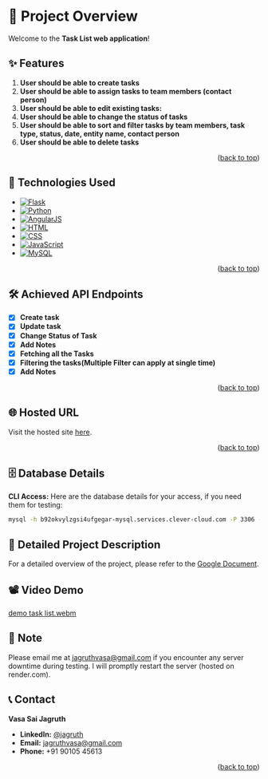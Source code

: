 <!-- GitHub User Info README -->
<a id="readme-top"></a>

# 📝 Project Overview

Welcome to the **Task List web application**!

## ✨ Features

1. **User should be able to create tasks** 
2. **User should be able to assign tasks to team members (contact person)** 
3. **User should be able to edit existing tasks:**
4. **User should be able to change the status of tasks**
5. **User should be able to sort and filter tasks by team members, task type, status, date, entity name, contact person**
6. **User should be able to delete tasks**



<p align="right">(<a href="#readme-top">back to top</a>)</p>


## 🚀 Technologies Used

- [![Flask](https://img.shields.io/badge/Flask-000000?style=flat&logo=flask&logoColor=white)](https://flask.palletsprojects.com/)
- [![Python](https://img.shields.io/badge/Python-3776AB?style=flat&logo=python&logoColor=white)](https://www.python.org/)
- [![AngularJS](https://img.shields.io/badge/AngularJS-E23237?style=flat&logo=angularjs&logoColor=white)](https://angularjs.org/)
- [![HTML](https://img.shields.io/badge/HTML5-E34F26?style=flat&logo=html5&logoColor=white)](https://developer.mozilla.org/en-US/docs/Web/Guide/HTML/HTML5)
- [![CSS](https://img.shields.io/badge/CSS3-1572B6?style=flat&logo=css3&logoColor=white)](https://developer.mozilla.org/en-US/docs/Web/CSS)
- [![JavaScript](https://img.shields.io/badge/JavaScript-F7DF1E?style=flat&logo=javascript&logoColor=black)](https://developer.mozilla.org/en-US/docs/Web/JavaScript)
- [![MySQL](https://img.shields.io/badge/MySQL-4479A1?style=flat&logo=mysql&logoColor=white)](https://www.mysql.com/)


<p align="right">(<a href="#readme-top">back to top</a>)</p>

## 🛠️ Achieved API Endpoints

- [x] **Create task**
- [x] **Update task**
- [x] **Change Status of Task**
- [x] **Add Notes**
- [x] **Fetching all the Tasks**
- [x] **Filtering the tasks(Multiple Filter can apply at single time)**
- [x] **Add Notes**

<p align="right">(<a href="#readme-top">back to top</a>)</p>

## 🌐 Hosted URL

Visit the hosted site [here](https://task-app-jlox.onrender.com/).

<p align="right">(<a href="#readme-top">back to top</a>)</p>

## 🗄️ Database Details

**CLI Access:**
Here are the database details for your access, if you need them for testing:
```sh
mysql -h b92okvylzgsi4ufgegar-mysql.services.clever-cloud.com -P 3306 -u uoruox9l3rbq3cf8 -p b92okvylzgsi4ufgegar
```

## 📄 Detailed Project Description

For a detailed overview of the project, please refer to the [Google Document](https://docs.google.com/document/d/1Z77kMx7SQpMBoM278IBbaoRVL4_Z_pBYAuW-zRBzLoU/edit?usp=sharing).

## 📽️ Video Demo

[demo task list.webm](https://github.com/jagruthvasa/Task-list-app-finstack-jagruth/assets/60261491/0f7fb675-4008-4055-8e2d-1fb85ddeacd5)

## 📝 Note

Please email me at [jagruthvasa@gmail.com](mailto:jagruthvasa@gmail.com) if you encounter any server downtime during testing. I will promptly restart the server (hosted on render.com).

<!-- CONTACT -->
## 📞 Contact

**Vasa Sai Jagruth**

- **LinkedIn:** [@jagruth](https://www.linkedin.com/in/jagruth/)
- **Email:** jagruthvasa@gmail.com
- **Phone:** +91 90105 45613

<p align="right">(<a href="#readme-top">back to top</a>)</p>

